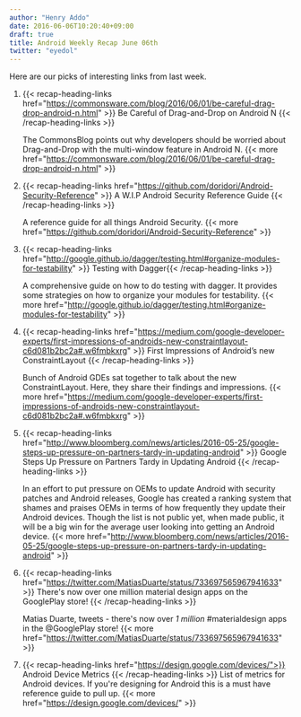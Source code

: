 ```yaml
---
author: "Henry Addo"
date: 2016-06-06T10:20:40+09:00
draft: true
title: Android Weekly Recap June 06th
twitter: "eyedol"
---
```


Here are our picks of interesting links from last week.

1. {{< recap-heading-links href="https://commonsware.com/blog/2016/06/01/be-careful-drag-drop-android-n.html" >}} Be Careful of Drag-and-Drop on Android N {{< /recap-heading-links >}}

	The CommonsBlog points out why developers should be worried about Drag-and-Drop with the multi-window feature in Android N. {{< more href="https://commonsware.com/blog/2016/06/01/be-careful-drag-drop-android-n.html" >}}

2. {{< recap-heading-links href="https://github.com/doridori/Android-Security-Reference" >}} A W.I.P Android Security Reference Guide {{< /recap-heading-links >}}

	A reference guide for all things Android Security. {{< more href="https://github.com/doridori/Android-Security-Reference" >}}

3. {{< recap-heading-links href="http://google.github.io/dagger/testing.html#organize-modules-for-testability" >}} Testing with Dagger{{< /recap-heading-links >}}

	A comprehensive guide on how to do testing with dagger. It provides some strategies on how to organize your modules for testability. {{< more href="http://google.github.io/dagger/testing.html#organize-modules-for-testability" >}}

4. {{< recap-heading-links href="https://medium.com/google-developer-experts/first-impressions-of-androids-new-constraintlayout-c6d081b2bc2a#.w6fmbkxrg" >}} First Impressions of Android’s new ConstraintLayout {{< /recap-heading-links >}}

	Bunch of Android GDEs sat together to talk about the new ConstraintLayout. Here, they share their findings and impressions. {{< more href="https://medium.com/google-developer-experts/first-impressions-of-androids-new-constraintlayout-c6d081b2bc2a#.w6fmbkxrg" >}}

5. {{< recap-heading-links href="http://www.bloomberg.com/news/articles/2016-05-25/google-steps-up-pressure-on-partners-tardy-in-updating-android" >}} Google Steps Up Pressure on Partners Tardy in Updating Android {{< /recap-heading-links >}}

	In an effort to put pressure on OEMs to update Android with security patches and Android releases, Google has created a ranking system that shames and praises OEMs in terms of how frequently they update their Android devices. Though the list is not public yet, when made public, it will be a big win for the average user looking into getting an Android device. {{< more href="http://www.bloomberg.com/news/articles/2016-05-25/google-steps-up-pressure-on-partners-tardy-in-updating-android" >}}

6. {{< recap-heading-links href="https://twitter.com/MatiasDuarte/status/733697565967941633" >}} There's now over one million material design apps on the GooglePlay store! {{< /recap-heading-links >}}

	Matias Duarte, tweets - there's now over *1 million* #materialdesign apps in the @GooglePlay store! {{< more href="https://twitter.com/MatiasDuarte/status/733697565967941633" >}}

7. {{< recap-heading-links href="https://design.google.com/devices/">}} Android Device Metrics {{< /recap-heading-links >}} List of metrics for Android devices. If you're designing for Android this is a must have reference guide to pull up. {{< more href="https://design.google.com/devices/" >}}
